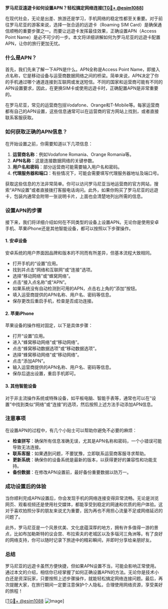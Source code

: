 **罗马尼亚遠遊卡如何设置APN？轻松搞定网络连接[[TG💪+ @esim1088](https://t.me/s/esim1088)]**

在现代社会，无论是出差、旅游还是学习，手机网络的稳定性都至关重要。对于前往罗马尼亚的游客来说，选择一张合适的远遊卡（Roaming SIM Card）是确保通信顺畅的重要步骤之一。而要让远遊卡发挥最佳效果，正确设置APN（Access Point Name）是必不可少的一步。本文将详细讲解如何为罗马尼亚的远遊卡配置APN，让你的旅行更加无忧。

### 什么是APN？

首先，我们先来了解一下APN是什么。APN全称是Access Point Name，即接入点名称，它是移动设备与运营商数据网络之间的桥梁。简单来说，APN决定了你的手机通过哪个通道连接到互联网或发送短信。不同的国家和运营商可能有不同的APN设置要求，因此，在更换SIM卡或使用远遊卡时，正确配置APN是非常重要的。

在罗马尼亚，常见的运营商包括Vodafone、Orange和T-Mobile等。每家运营商都有自己的APN设置，这些信息通常可以在运营商的官方网站上找到，或者直接联系客服获取。

### 如何获取正确的APN信息？

在开始设置之前，你需要知道以下几项信息：

1. **运营商名称**：例如Vodafone Romania、Orange Romania等。
2. **APN名称**：这是连接数据网络的关键参数。
3. **用户名和密码**：部分运营商可能需要输入用户名和密码。
4. **代理服务器和端口**：有些情况下，可能会需要填写代理服务器地址及端口号。

获取这些信息的方法非常简单。你可以访问罗马尼亚当地运营商的官方网站，搜索“APN设置”或者直接拨打客服电话询问。此外，如果你购买了罗马尼亚的远遊卡，包装内通常会附带一张说明卡片，上面也会清楚地列出所需的信息。

### 设置APN的步骤

接下来，我们将详细介绍如何在不同类型的设备上设置APN。无论你是使用安卓手机、苹果iPhone还是其他智能设备，都可以按照以下步骤操作。

#### 1. 安卓设备

安卓系统的用户界面因品牌和版本的不同而有所差异，但基本流程大致相同。

- 打开手机的“设置”应用。
- 找到并点击“网络和互联网”或“连接”选项。
- 选择“移动网络”或“蜂窝网络”。
- 点击“接入点名称”或“APN”。
- 如果系统没有自动检测到可用的APN，点击右上角的“添加”按钮。
- 填入运营商提供的APN名称、用户名、密码等信息。
- 保存更改后重启手机，检查是否成功连接。

#### 2. 苹果iPhone

苹果设备的操作相对固定，以下是具体步骤：

- 打开“设置”应用。
- 进入“蜂窝移动网络”或“移动网络”。
- 点击“蜂窝移动数据选项”或“移动数据选项”。
- 选择“蜂窝移动网络”或“移动网络”。
- 点击“添加APN”。
- 输入运营商提供的APN名称、用户名、密码等信息。
- 保存后退出设置，重启手机即可。

#### 3. 其他智能设备

对于非主流操作系统或特殊设备，如平板电脑、智能手表等，通常也可以在“设置”中找到类似“网络”或“连接”的选项，然后按照上述方法手动添加APN信息。

### 注意事项

在设置APN的过程中，有几个小贴士可以帮助你避免不必要的麻烦：

- **检查拼写**：确保所有信息准确无误，尤其是APN名称和密码，一个小错误可能导致无法连接。
- **联系客服**：如果遇到问题，不要犹豫，立即联系运营商客服寻求帮助。
- **更新系统**：确保你的设备系统是最新的版本，以获得更好的兼容性和功能支持。
- **备份数据**：在修改APN设置前，最好备份重要数据以防万一。

### 成功设置后的体验

当你顺利完成APN设置后，你会发现手机的网络连接变得异常流畅。无论是浏览网页、观看视频还是使用社交媒体，都能享受到稳定的网速和优质的用户体验。这对于喜欢拍照分享的朋友来说尤为重要，因为再也不用担心流量不足或网络延迟的问题了。

此外，罗马尼亚是一个风景优美、文化底蕴深厚的地方，拥有许多值得一游的景点，比如布加勒斯特的议会宫、布拉索夫的老城区以及多瑙河三角洲等。有了良好的网络支持，你可以随时记录下旅途中的精彩瞬间，并即时分享给亲朋好友。

### 总结

罗马尼亚的远遊卡虽然方便快捷，但如果APN设置不当，可能会影响正常使用。通过本文的介绍，相信你已经掌握了如何正确设置APN的方法。无论你是技术小白还是资深玩家，只要按照上述步骤操作，就能轻松搞定网络连接问题。最后，再次提醒大家，在旅行期间一定要注意保护个人隐私，合理使用网络资源，享受美好的旅程！

[[TG💪+ @esim1088](https://t.me/s/esim1088) ![Image](https://i.postimg.cc/4NQfJmqS/Snipaste-2025-05-13-00-14-12.png)]